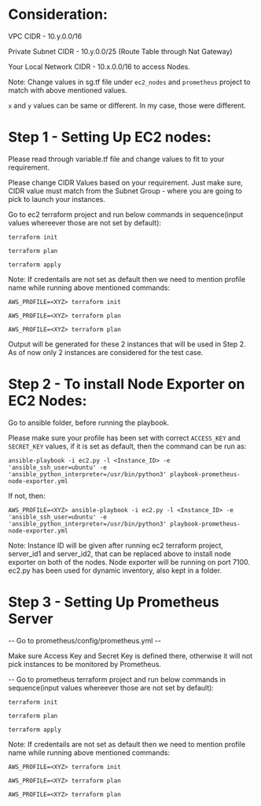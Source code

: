 # Consideration: 

VPC CIDR -  10.y.0.0/16

Private Subnet CIDR - 10.y.0.0/25 (Route Table through Nat Gateway)

Your Local Network CIDR - 10.x.0.0/16 to access Nodes.

Note: Change values in sg.tf file under `ec2_nodes` and `prometheus` project to match with above mentioned values.

`x` and `y` values can be same or different. In my case, those were different.

# Step 1 - Setting Up EC2 nodes:

Please read through variable.tf file and change values to fit to your requirement.

Please change CIDR Values based on your requirement. Just make sure, CIDR value must match from the Subnet Group - where you are going to pick to launch your instances.

Go to ec2 terraform project and run below commands in sequence(input values whereever those are not set by default):

`terraform init`

`terraform plan`

`terraform apply`

Note: If credentails are not set as default then we need to mention profile name while running above mentioned commands:

`AWS_PROFILE=<XYZ> terraform init`

`AWS_PROFILE=<XYZ> terraform plan`

`AWS_PROFILE=<XYZ> terraform plan`

Output will be generated for these 2 instances that will be used in Step 2. As of now only 2 instances are considered for the test case.

# Step 2 - To install Node Exporter on EC2 Nodes:

Go to ansible folder, before running the playbook.

Please make sure your profile has been set with correct `ACCESS_KEY` and `SECRET_KEY` values, if it is set as default, then the command can be run as:

`ansible-playbook -i ec2.py -l <Instance_ID> -e 'ansible_ssh_user=ubuntu' -e 'ansible_python_interpreter=/usr/bin/python3' playbook-prometheus-node-exporter.yml`

If not, then:

`AWS_PROFILE=<XYZ> ansible-playbook -i ec2.py -l <Instance_ID> -e 'ansible_ssh_user=ubuntu' -e 'ansible_python_interpreter=/usr/bin/python3' playbook-prometheus-node-exporter.yml`

Note: Instance ID will be given after running ec2 terraform project, server_id1 and server_id2, that can be replaced above to install node exporter on both of the nodes. Node exporter will be running on port 7100. ec2.py has been used for dynamic inventory, also kept in a folder.

# Step 3 - Setting Up Prometheus Server

-- Go to prometheus/config/prometheus.yml --

Make sure Access Key and Secret Key is defined there, otherwise it will not pick instances to be monitored by Prometheus.

-- Go to prometheus terraform project and run below commands in sequence(input values whereever those are not set by default):

`terraform init`

`terraform plan`

`terraform apply`

Note: If credentails are not set as default then we need to mention profile name while running above mentioned commands:

`AWS_PROFILE=<XYZ> terraform init`

`AWS_PROFILE=<XYZ> terraform plan`

`AWS_PROFILE=<XYZ> terraform plan`
